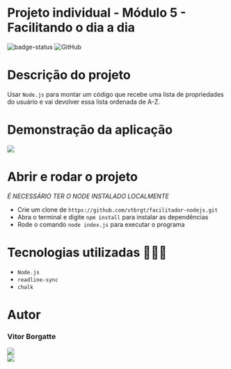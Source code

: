 # Projeto individual - Módulo 5 - Facilitando o dia a dia

![badge-status](https://img.shields.io/badge/status-FINALIZADO-green?style=for-the-badge)
![GitHub](https://img.shields.io/github/license/vtbrgt/facilitador-nodejs?style=for-the-badge)

# Descrição do projeto

Usar `Node.js` para montar um código que recebe uma lista de propriedades do usuário e vai devolver essa lista ordenada de A-Z.

# Demonstração da aplicação

<img src="https://i.imgur.com/L1dgK2Q.png">

# Abrir e rodar o projeto

_É NECESSÁRIO TER O NODE INSTALADO LOCALMENTE_

- Crie um clone de `https://github.com/vtbrgt/facilitador-nodejs.git`
- Abra o terminal e digite `npm install` para instalar as dependências
- Rode o comando `node index.js` para executar o programa

# Tecnologias utilizadas 👨🏻‍💻

- `Node.js`
- `readline-sync`
- `chalk`

# Autor

### Vitor Borgatte

<a style="display: block;" href="https://www.github.com/vtbrgt" target="_blank">
<img src="https://img.shields.io/badge/GitHub-100000?style=for-the-badge&logo=github&logoColor=white">
</a>
<a href="https://www.linkedin.com/in/vitor-borgatte/" target="_blank">
<img src="https://img.shields.io/badge/LinkedIn-0077B5?style=for-the-badge&logo=linkedin&logoColor=white">
</a>
